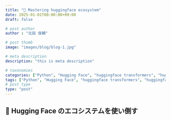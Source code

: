 ```yaml
---
title: "🤗 Mastering huggingface ecosystem"
date: 2025-01-01T00:00:00+09:00
draft: false

# post author
author : "北田 俊輔"

# post thumb
image: "images/blog/blog-1.jpg"

# meta description
description: "this is meta description"

# taxonomies
categories: ["Python", "Hugging Face", "huggingface transformers", "huggingface evaluate", "huggingface datasets"]
tags: ["Python", "Hugging Face", "huggingface transformers", "huggingface evaluate", "huggingface datasets"]
# post type
type: "post"
---
```


## 🤗 Hugging Face のエコシステムを使い倒す

